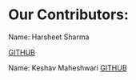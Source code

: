 # Our Contributors:
Name: Harsheet Sharma

[GITHUB](www.github.com/ab1123)

Name: Keshav Maheshwari
[GITHUB](https://github.com/keshmahe)